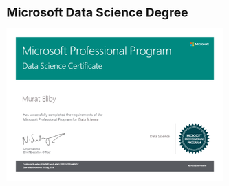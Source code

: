# Microsoft Data Science Degree

![Data Science Certificate](https://github.com/muke888/Professional-Programs/blob/master/Microsoft%20Data%20Science%20Program/Microsoft%20Data%20Science%20Certificate%20-%20Murat%20Eliby.png)
